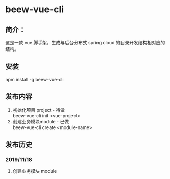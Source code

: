 # beew-vue-cli

## 简介：
  这是一款 vue 脚手架，生成与后台分布式 spring cloud 的目录开发结构相对应的结构。
  
## 安装
  npm install -g beew-vue-cli
## 发布内容
  1. 初始化项目 project - 待做 <br/>
    beew-vue-cli init &lt;vue-project&gt; <br/>
  2. 创建业务模块module - 已做<br/>
    beew-vue-cli create &lt;module-name&gt; <br/>

## 发布历史
### 2019/11/18
  1. 创建业务模块 module

